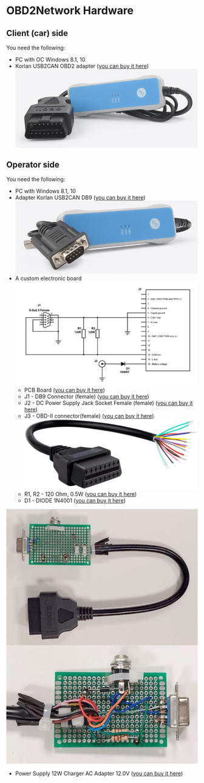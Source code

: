 # OBD2Network Hardware
## Client (car) side

You need the following:

- PC with OC Windows 8.1, 10
- Korlan USB2CAN OBD2 adapter ([you can buy it here](https://shop.8devices.com/index.php?route=product/product&path=67&product_id=89))
![USB2CAN OBD2](https://github.com/OBD2Network/OBD2Network/blob/main/create_hw/USB2CAN_OBD2.jpg)

## Operator side

You need the following:

- PC with Windows 8.1, 10
- Adapter Korlan USB2CAN DB9 ([you can buy it here](https://shop.8devices.com/index.php?route=product/product&path=67&product_id=95))
![USB2CAN DB9](https://github.com/OBD2Network/OBD2Network/blob/main/create_hw/USB2CAN_DB9.jpg)
- A custom electronic board
![Schematic diagram](https://github.com/OBD2Network/OBD2Network/blob/main/create_hw/Schematic.jpg)
	- PCB Board ([you can buy it here](https://www.amazon.com/s?k=Prototype+Printed+Circuit+Board+Soldering))
	- J1 - DB9 Connector (female) ([you can buy it here](https://www.amazon.com/s?k=DB9+Connector+Female+Solder+Type+9+pins))
	- J2 - DC Power Supply Jack Socket Female (female) ([you can buy it here](https://www.amazon.com/s?k=female+DC+Power+Socket+Panel+Mount+2.5mm+5.5mm&s=price-asc-rank))
	- J3 - OBD-II connector(female) ([you can buy it here](https://www.amazon.com/s?k=16+Pin+J1962+OBD2+OBD-II+Female+Connector&s=price-asc-rank))
![OBD2 Female Connector](https://github.com/OBD2Network/OBD2Network/blob/main/create_hw/OBD2_Female_Connector.jpg)
	- R1, R2 - 120 Ohm, 0.5W ([you can buy it here](https://www.amazon.com/s?k=120+ohm+resistor&s=price-asc-rank))
	- D1 - DIODE 1N4001 ([you can buy it here](https://www.amazon.com/s?k=1N4001&s=price-asc-rank))

![board](https://github.com/OBD2Network/OBD2Network/blob/main/create_hw//board.jpg)
- Power Supply 12W Charger AC Adapter 12.0V ([you can buy it here](https://www.amazon.com/s?k=power+supply+100v+240v+12v+1a+Schuko+2.5mm+5.5mm))


